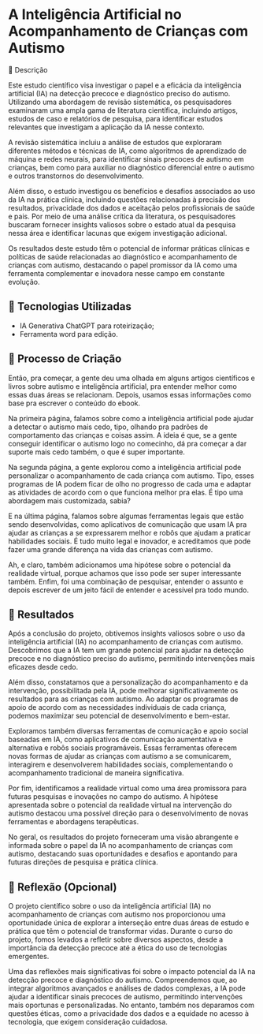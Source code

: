 # A Inteligência Artificial no Acompanhamento de Crianças com Autismo

📒 Descrição

Este estudo científico visa investigar o papel e a eficácia da inteligência artificial (IA) na detecção precoce e diagnóstico preciso do autismo. Utilizando uma abordagem de revisão sistemática, os pesquisadores examinaram uma ampla gama de literatura científica, incluindo artigos, estudos de caso e relatórios de pesquisa, para identificar estudos relevantes que investigam a aplicação da IA nesse contexto.

A revisão sistemática incluiu a análise de estudos que exploraram diferentes métodos e técnicas de IA, como algoritmos de aprendizado de máquina e redes neurais, para identificar sinais precoces de autismo em crianças, bem como para auxiliar no diagnóstico diferencial entre o autismo e outros transtornos do desenvolvimento.

Além disso, o estudo investigou os benefícios e desafios associados ao uso da IA na prática clínica, incluindo questões relacionadas à precisão dos resultados, privacidade dos dados e aceitação pelos profissionais de saúde e pais. Por meio de uma análise crítica da literatura, os pesquisadores buscaram fornecer insights valiosos sobre o estado atual da pesquisa nessa área e identificar lacunas que exigem investigação adicional.

Os resultados deste estudo têm o potencial de informar práticas clínicas e políticas de saúde relacionadas ao diagnóstico e acompanhamento de crianças com autismo, destacando o papel promissor da IA como uma ferramenta complementar e inovadora nesse campo em constante evolução.



## 🤖 Tecnologias Utilizadas

- IA Generativa ChatGPT para roteirização;
- Ferramenta word para edição.


## 🧐 Processo de Criação
Então, pra começar, a gente deu uma olhada em alguns artigos científicos e livros sobre autismo e inteligência artificial, pra entender melhor como essas duas áreas se relacionam. Depois, usamos essas informações como base pra escrever o conteúdo do ebook.

Na primeira página, falamos sobre como a inteligência artificial pode ajudar a detectar o autismo mais cedo, tipo, olhando pra padrões de comportamento das crianças e coisas assim. A ideia é que, se a gente conseguir identificar o autismo logo no comecinho, dá pra começar a dar suporte mais cedo também, o que é super importante.

Na segunda página, a gente explorou como a inteligência artificial pode personalizar o acompanhamento de cada criança com autismo. Tipo, esses programas de IA podem ficar de olho no progresso de cada uma e adaptar as atividades de acordo com o que funciona melhor pra elas. É tipo uma abordagem mais customizada, sabia?

E na última página, falamos sobre algumas ferramentas legais que estão sendo desenvolvidas, como aplicativos de comunicação que usam IA pra ajudar as crianças a se expressarem melhor e robôs que ajudam a praticar habilidades sociais. É tudo muito legal e inovador, e acreditamos que pode fazer uma grande diferença na vida das crianças com autismo.

Ah, e claro, também adicionamos uma hipótese sobre o potencial da realidade virtual, porque achamos que isso pode ser super interessante também. Enfim, foi uma combinação de pesquisar, entender o assunto e depois escrever de um jeito fácil de entender e acessível pra todo mundo.

## 🚀 Resultados

Após a conclusão do projeto, obtivemos insights valiosos sobre o uso da inteligência artificial (IA) no acompanhamento de crianças com autismo. Descobrimos que a IA tem um grande potencial para ajudar na detecção precoce e no diagnóstico preciso do autismo, permitindo intervenções mais eficazes desde cedo.

Além disso, constatamos que a personalização do acompanhamento e da intervenção, possibilitada pela IA, pode melhorar significativamente os resultados para as crianças com autismo. Ao adaptar os programas de apoio de acordo com as necessidades individuais de cada criança, podemos maximizar seu potencial de desenvolvimento e bem-estar.

Exploramos também diversas ferramentas de comunicação e apoio social baseadas em IA, como aplicativos de comunicação aumentativa e alternativa e robôs sociais programáveis. Essas ferramentas oferecem novas formas de ajudar as crianças com autismo a se comunicarem, interagirem e desenvolverem habilidades sociais, complementando o acompanhamento tradicional de maneira significativa.

Por fim, identificamos a realidade virtual como uma área promissora para futuras pesquisas e inovações no campo do autismo. A hipótese apresentada sobre o potencial da realidade virtual na intervenção do autismo destacou uma possível direção para o desenvolvimento de novas ferramentas e abordagens terapêuticas.

No geral, os resultados do projeto forneceram uma visão abrangente e informada sobre o papel da IA no acompanhamento de crianças com autismo, destacando suas oportunidades e desafios e apontando para futuras direções de pesquisa e prática clínica.

## 💭 Reflexão (Opcional)

O projeto científico sobre o uso da inteligência artificial (IA) no acompanhamento de crianças com autismo nos proporcionou uma oportunidade única de explorar a interseção entre duas áreas de estudo e prática que têm o potencial de transformar vidas. Durante o curso do projeto, fomos levados a refletir sobre diversos aspectos, desde a importância da detecção precoce até a ética do uso de tecnologias emergentes.

Uma das reflexões mais significativas foi sobre o impacto potencial da IA na detecção precoce e diagnóstico do autismo. Compreendemos que, ao integrar algoritmos avançados e análises de dados complexas, a IA pode ajudar a identificar sinais precoces de autismo, permitindo intervenções mais oportunas e personalizadas. No entanto, também nos deparamos com questões éticas, como a privacidade dos dados e a equidade no acesso à tecnologia, que exigem consideração cuidadosa.
